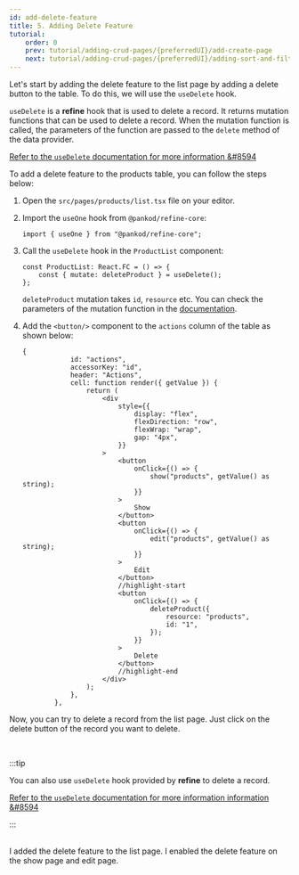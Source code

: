 ```yaml
---
id: add-delete-feature
title: 5. Adding Delete Feature
tutorial:
    order: 0
    prev: tutorial/adding-crud-pages/{preferredUI}/add-create-page
    next: tutorial/adding-crud-pages/{preferredUI}/adding-sort-and-filters
---
```


Let's start by adding the delete feature to the list page by adding a delete button to the table. To do this, we will use the `useDelete` hook.

`useDelete` is a **refine** hook that is used to delete a record. It returns mutation functions that can be used to delete a record. When the mutation function is called, the parameters of the function are passed to the `delete` method of the data provider.

[Refer to the `useDelete` documentation for more information &#8594](/docs/api-reference/core/hooks/data/useDelete/)

To add a delete feature to the products table, you can follow the steps below:

1. Open the `src/pages/products/list.tsx` file on your editor.

2. Import the `useOne` hook from `@pankod/refine-core`:

    ```tsx
    import { useOne } from "@pankod/refine-core";
    ```

3. Call the `useDelete` hook in the `ProductList` component:

    ```tsx
    const ProductList: React.FC = () => {
        const { mutate: deleteProduct } = useDelete();
    };
    ```

    `deleteProduct` mutation takes `id`, `resource` etc. You can check the parameters of the mutation function in the [documentation](/docs/api-reference/core/hooks/data/useDelete/#properties).

4. Add the `<button/>` component to the `actions` column of the table as shown below:

    ```tsx
    {
                id: "actions",
                accessorKey: "id",
                header: "Actions",
                cell: function render({ getValue }) {
                    return (
                        <div
                            style={{
                                display: "flex",
                                flexDirection: "row",
                                flexWrap: "wrap",
                                gap: "4px",
                            }}
                        >
                            <button
                                onClick={() => {
                                    show("products", getValue() as string);
                                }}
                            >
                                Show
                            </button>
                            <button
                                onClick={() => {
                                    edit("products", getValue() as string);
                                }}
                            >
                                Edit
                            </button>
                            //highlight-start
                            <button
                                onClick={() => {
                                    deleteProduct({
                                        resource: "products",
                                        id: "1",
                                    });
                                }}
                            >
                                Delete
                            </button>
                            //highlight-end
                        </div>
                    );
                },
            },
    ```

Now, you can try to delete a record from the list page. Just click on the delete button of the record you want to delete.

<br/>

:::tip

You can also use `useDelete` hook provided by **refine** to delete a record.

[Refer to the `useDelete` documentation for more information information &#8594](/docs/api-reference/core/hooks/data/useDelete/)

:::

<br/>

<Checklist>

<ChecklistItem id="add-delete-feature-headless">
I added the delete feature to the list page.
</ChecklistItem>
<ChecklistItem id="add-delete-feature-headless-2">
I enabled the delete feature on the show page and edit page.
</ChecklistItem>

</Checklist>
